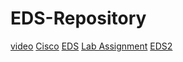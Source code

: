 # EDS-Repository
[video](https://preskilet.com/202401040203@mitaoe.ac.in)
[Cisco](./CiscoCertificates(CS3-76).pdf)
[EDS](./EDSACTIVUTY-2...(1).pdf)
[Lab Assignment](./EDSLAB.pdf)
[EDS2](./EDSACTIVITYC.pdf)


